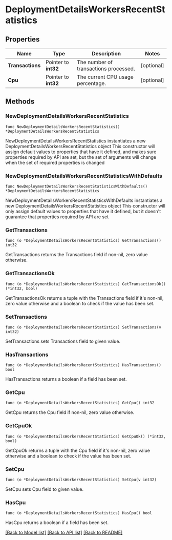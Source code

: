 # DeploymentDetailsWorkersRecentStatistics

## Properties

Name | Type | Description | Notes
------------ | ------------- | ------------- | -------------
**Transactions** | Pointer to **int32** | The number of transactions processed. | [optional] 
**Cpu** | Pointer to **int32** | The current CPU usage percentage. | [optional] 

## Methods

### NewDeploymentDetailsWorkersRecentStatistics

`func NewDeploymentDetailsWorkersRecentStatistics() *DeploymentDetailsWorkersRecentStatistics`

NewDeploymentDetailsWorkersRecentStatistics instantiates a new DeploymentDetailsWorkersRecentStatistics object
This constructor will assign default values to properties that have it defined,
and makes sure properties required by API are set, but the set of arguments
will change when the set of required properties is changed

### NewDeploymentDetailsWorkersRecentStatisticsWithDefaults

`func NewDeploymentDetailsWorkersRecentStatisticsWithDefaults() *DeploymentDetailsWorkersRecentStatistics`

NewDeploymentDetailsWorkersRecentStatisticsWithDefaults instantiates a new DeploymentDetailsWorkersRecentStatistics object
This constructor will only assign default values to properties that have it defined,
but it doesn't guarantee that properties required by API are set

### GetTransactions

`func (o *DeploymentDetailsWorkersRecentStatistics) GetTransactions() int32`

GetTransactions returns the Transactions field if non-nil, zero value otherwise.

### GetTransactionsOk

`func (o *DeploymentDetailsWorkersRecentStatistics) GetTransactionsOk() (*int32, bool)`

GetTransactionsOk returns a tuple with the Transactions field if it's non-nil, zero value otherwise
and a boolean to check if the value has been set.

### SetTransactions

`func (o *DeploymentDetailsWorkersRecentStatistics) SetTransactions(v int32)`

SetTransactions sets Transactions field to given value.

### HasTransactions

`func (o *DeploymentDetailsWorkersRecentStatistics) HasTransactions() bool`

HasTransactions returns a boolean if a field has been set.

### GetCpu

`func (o *DeploymentDetailsWorkersRecentStatistics) GetCpu() int32`

GetCpu returns the Cpu field if non-nil, zero value otherwise.

### GetCpuOk

`func (o *DeploymentDetailsWorkersRecentStatistics) GetCpuOk() (*int32, bool)`

GetCpuOk returns a tuple with the Cpu field if it's non-nil, zero value otherwise
and a boolean to check if the value has been set.

### SetCpu

`func (o *DeploymentDetailsWorkersRecentStatistics) SetCpu(v int32)`

SetCpu sets Cpu field to given value.

### HasCpu

`func (o *DeploymentDetailsWorkersRecentStatistics) HasCpu() bool`

HasCpu returns a boolean if a field has been set.


[[Back to Model list]](../README.md#documentation-for-models) [[Back to API list]](../README.md#documentation-for-api-endpoints) [[Back to README]](../README.md)


